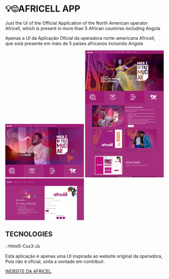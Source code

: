 # 💡😍AFRICELL APP

Just the UI of the Official Application of the North American operator Africell, which is present in more than 5 African countries including Angola

Apenas a UI da Aplicação Oficial da operadora norte-americana Africell, que está presente em mais de 5 paises africanos incluindo Angola

<img src="https://github.com/JohnBraga45/Africell/blob/main/assets/screenshots/banner.jpeg" width="250"> <img src="https://github.com/JohnBraga45/Africell/blob/main/assets/screenshots/fullscreen.jpeg" width="250">  <img src="https://github.com/JohnBraga45/Africell/blob/main/assets/screenshots/login.jpg" width="250">





## TECNOLOGIES
💡Html5-Css3-Js <br>



Está aplicação é apenas uma UI inspirada ao website original da operadora,
Pois não é oficial, sinta a vontade em contribuir.

[WEBSITE DA AFRICEL](https://www.africell.ao/por).
